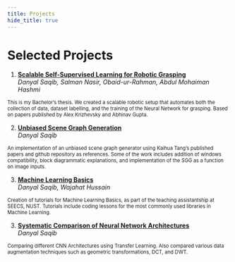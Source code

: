 ```yaml
---
title: Projects
hide_title: true
---
```


# Selected Projects

1. [**Scalable Self-Supervised Learning for Robotic Grasping**](https://github.com/danyalsaqib/self-supervised-robotic-grasping)  
*Danyal Saqib, Salman Nasir, Obaid-ur-Rahman, Abdul Mohaiman Hashmi*  
<sm style="font-size: 0.8em;">
This is my Bachelor’s thesis. We created a scalable robotic setup that automates both the collection of data, dataset labelling, and the training of the Neural Network for grasping. Based on papers published by Alex Krizhevsky and Abhinav Gupta.
</sm>

2. [**Unbiased Scene Graph Generation**](https://github.com/danyalsaqib/SGG_Custom)   
*Danyal Saqib*  
<sm style="font-size: 0.8em;">
An implementation of an unbiased scene graph generator using Kaihua Tang’s published papers and github repository as references. Some of the work includes addition of windows compatibility, block diagrammatic explanations, and implementation of the SGG as a function on image inputs.
</sm>

3. [**Machine Learning Basics**](https://github.com/danyalsaqib/Machine-Learning-Basics)  
*Danyal Saqib, Wajahat Hussain*  
<sm style="font-size: 0.8em;">
Creation of tutorials for Machine Learning Basics, as part of the teaching assistantship at SEECS, NUST. Tutorials include coding lessons for the most commonly used libraries in Machine Learning.
</sm>

3. [**Systematic Comparison of Neural Network Architectures**](https://github.com/danyalsaqib/Transfer-Learning-with-Data-Augmentation)  
*Danyal Saqib*
<sm style="font-size: 0.8em;">
Comparing different CNN Architectures using Transfer Learning. Also compared various data augmentation techniques such as geometric transformations, DCT, and DWT.
</sm>